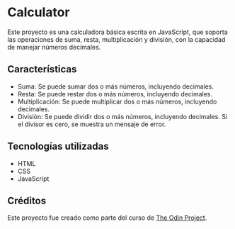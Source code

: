 # Calculator
Este proyecto es una calculadora básica escrita en JavaScript, que soporta las operaciones de suma, resta, multiplicación y división, con la capacidad de manejar números decimales.

## Características

- Suma: Se puede sumar dos o más números, incluyendo decimales.
- Resta: Se puede restar dos o más números, incluyendo decimales.
- Multiplicación: Se puede multiplicar dos o más números, incluyendo decimales.
- División: Se puede dividir dos o más números, incluyendo decimales. Si el divisor es cero, se muestra un mensaje de error.

## Tecnologías utilizadas

- HTML
- CSS
- JavaScript

## Créditos

Este proyecto fue creado como parte del curso de [The Odin Project](https://www.theodinproject.com/).

